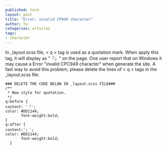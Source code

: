 ```yaml
---
published: ture
layout: post
title: "Error: invalid CP949 character"
author: Yu
categories: articles
tags:
- character
---
```


In _layout.scss file, < q > tag is used as a quotation mark. When apply this tag, it will display as "『』" on the page. One user report that on Windows it may cause a Error "invalid CPC949 character" when generate the site. A fast way to avoid this problem, please delete the lines of < q > tags in the _layout.scss file.


```
### DELETE THE CODE BELOW IN _layout.scss FILE###
/**
 * New style for quotation.
 */
q:before {
content: '『';
color: #DD1144;
       font-weight:bold;
}
q:after {
content:'』';
color: #DD1144;
       font-weight:bold;
  }
```
